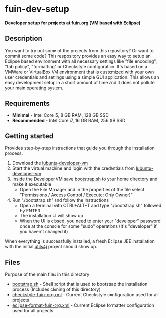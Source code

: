 # fuin-dev-setup
**Developer setup for projects at fuin.org (VM based with Eclipse)**

## Description
You want to try out some of the projects from this repository? Or want to commit some code?
This respository provides an easy way to setup an Eclipse based environment with all necessary settings like "file encoding", "tab policy", "formatting" or Checkstyle configuration.
It's based on a VMWare or VirtualBox VM environment that is customized with your own user credentials and settings using a simple GUI application.
This allows an easy development setup in a short amount of time and it does not pollute your main operating system.

## Requirements
* **Minimal** - Intel Core i5, 8 GB RAM, 128 GB SSD
* **Recommended** - Intel Core i7, 16 GB RAM, 256 GB SSD

## Getting started
Provides step-by-step instructions that guide you through the installation process. 

1. Download the [lubuntu-developer-vm](https://github.com/fuinorg/lubuntu-developer-vm)
2. Start the virtual machine and login with the credentials from [lubuntu-developer-vm](https://github.com/fuinorg/lubuntu-developer-vm)
3. Inside the Developer VM save [bootstrap.sh](https://raw.githubusercontent.com/fuinorg/fuin-dev-setup/master/bootstrap.sh) to your home directory and make it executable
   * Open the File Manager and in the properties of the file select "Permissions / Access Control / Execute: Only Owner)" 
4. Run './bootstrap.sh" and follow the instructions
   * Open a terminal with CTRL+ALT+T and type "./bootstrap.sh" followed by ENTER
   * The installation UI will show up
   * When the UI is closed, you need to enter your "developer" password once at the console for some "sudo" operations (It's "developer" if you haven't changed it) 

When everything is successfully installed, a fresh Eclipse JEE installation with the initial [utils4j](https://github.com/fuinorg/utils4j) project should show up.

## Files
Purpose of the main files in this directory

* [bootstrap.sh](bootstrap.sh) - Shell script that is used to bootstrap the installation process (Includes cloning of this directory) 
* [checkstyle-fuin-org.xml](checkstyle-fuin-org.xml) - Current Checkstyle configuration used for all projects
* [eclipse-format-fuin-org.xml](eclipse-format-fuin-org.xml) - Current Eclipse formatter configuration used for all projects
